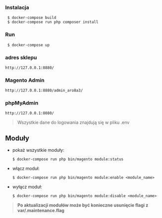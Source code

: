 ### Instalacja

```
 $ docker-compose build
 $ docker-compose run php composer install

```

### Run

```
 $ docker-compose up
```

### adres sklepu
	
	http://127.0.0.1:8880/

### Magento Admin

	http://127.0.0.1:8880/admin_aro8a3/

### phpMyAdmin

	http://127.0.0.1:8080/

> Wszystkie dane do logowania znajdują się w pliku .env

## Moduły

 - pokaż wszystkie moduły:
	```
	$ docker-compose run php bin/magento module:status
	```
 - włącz moduł:
	```
	$ docker-compose run php bin/magento module:enable <module_name>
	```
 - wyłącz moduł:
	```
	$ docker-compose run php bin/magento module:disable <module_name>
	```

> **Po aktualizacji modułów może być konieczne usunięcie flagi z var/.maintenance.flag**

